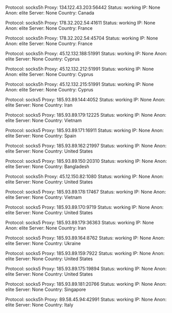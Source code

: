 Protocol: socks5h
Proxy: 134.122.43.203:56442
Status: working
IP: None
Anon: elite
Server: None
Country: Canada

Protocol: socks5h
Proxy: 178.32.202.54:41611
Status: working
IP: None
Anon: elite
Server: None
Country: France

Protocol: socks5h
Proxy: 178.32.202.54:45704
Status: working
IP: None
Anon: elite
Server: None
Country: France

Protocol: socks5h
Proxy: 45.12.132.188:51991
Status: working
IP: None
Anon: elite
Server: None
Country: Cyprus

Protocol: socks5h
Proxy: 45.12.132.212:51991
Status: working
IP: None
Anon: elite
Server: None
Country: Cyprus

Protocol: socks5h
Proxy: 45.12.132.215:51991
Status: working
IP: None
Anon: elite
Server: None
Country: Cyprus

Protocol: socks5
Proxy: 185.93.89.144:4052
Status: working
IP: None
Anon: elite
Server: None
Country: Iran

Protocol: socks5
Proxy: 185.93.89.179:12225
Status: working
IP: None
Anon: elite
Server: None
Country: Vietnam

Protocol: socks5
Proxy: 185.93.89.171:16911
Status: working
IP: None
Anon: elite
Server: None
Country: Spain

Protocol: socks5
Proxy: 185.93.89.162:21997
Status: working
IP: None
Anon: elite
Server: None
Country: United States

Protocol: socks5
Proxy: 185.93.89.150:20310
Status: working
IP: None
Anon: elite
Server: None
Country: Bangladesh

Protocol: socks5h
Proxy: 45.12.150.82:1080
Status: working
IP: None
Anon: elite
Server: None
Country: United States

Protocol: socks5
Proxy: 185.93.89.178:17467
Status: working
IP: None
Anon: elite
Server: None
Country: Vietnam

Protocol: socks5
Proxy: 185.93.89.170:9719
Status: working
IP: None
Anon: elite
Server: None
Country: United States

Protocol: socks5
Proxy: 185.93.89.179:36363
Status: working
IP: None
Anon: elite
Server: None
Country: Iran

Protocol: socks5
Proxy: 185.93.89.164:8762
Status: working
IP: None
Anon: elite
Server: None
Country: Ukraine

Protocol: socks5
Proxy: 185.93.89.159:7922
Status: working
IP: None
Anon: elite
Server: None
Country: United States

Protocol: socks5
Proxy: 185.93.89.175:19894
Status: working
IP: None
Anon: elite
Server: None
Country: United States

Protocol: socks5
Proxy: 185.93.89.181:20766
Status: working
IP: None
Anon: elite
Server: None
Country: Singapore

Protocol: socks5h
Proxy: 89.58.45.94:42991
Status: working
IP: None
Anon: elite
Server: None
Country: Italy

